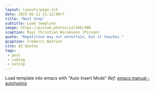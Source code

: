 ```yaml
---
layout: layouts/page.njk
date: 2025-05-12 21:12:00+7
title: "Next Step"
subtitle: Load template
image: https://picsum.photos/id/366/400
icaption: Rayi Christian Wicaksono (Picsum)
quote: "Repetition may not entertain, but it teaches."
qcaption: Frederic Bastiat
cite: AZ Quotes
tags: 
 - post
 - coding
 - nxtstp
---
```

Load template into emacs with "Auto Insert Mode"
*Ref:* [emacs manual - autotyping](https://www.gnu.org/software/emacs/manual/html_mono/autotype.html)
